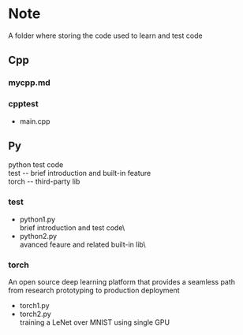 # Note
A folder where storing the code used to learn and test code
## Cpp
### mycpp.md
### cpptest
* main.cpp
## Py
python test code\
test -- brief introduction and built-in feature\
torch  -- third-party lib
### test
* python1.py\
brief introduction and test code\
* python2.py\
avanced feaure and related built-in lib\
### torch
An open source deep learning platform that provides a seamless path\
from research prototyping to production deployment
* torch1.py
* torch2.py\
training a LeNet over MNIST using single GPU